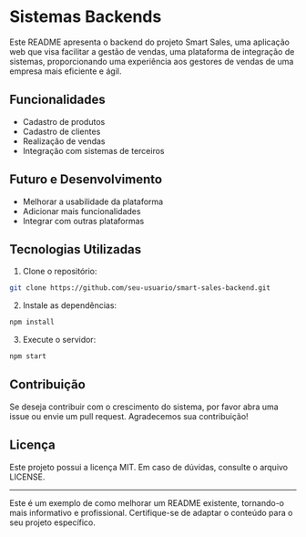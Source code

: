 # Sistemas Backends

Este README apresenta o backend do projeto Smart Sales, uma aplicação web que visa facilitar a gestão de vendas, uma plataforma de integração de sistemas, proporcionando uma experiência aos gestores de vendas de uma empresa mais eficiente e ágil.

## Funcionalidades

- Cadastro de produtos
- Cadastro de clientes
- Realização de vendas
- Integração com sistemas de terceiros

## Futuro e Desenvolvimento

- Melhorar a usabilidade da plataforma
- Adicionar mais funcionalidades
- Integrar com outras plataformas

## Tecnologias Utilizadas

1. Clone o repositório:
```bash
git clone https://github.com/seu-usuario/smart-sales-backend.git
```

2. Instale as dependências:
```bash
npm install
```

3. Execute o servidor:
```bash
npm start
```

## Contribuição

Se deseja contribuir com o crescimento do sistema, por favor abra uma issue ou envie um pull request. Agradecemos sua contribuição!

## Licença

Este projeto possui a licença MIT. Em caso de dúvidas, consulte o arquivo LICENSE.

---

Este é um exemplo de como melhorar um README existente, tornando-o mais informativo e profissional. Certifique-se de adaptar o conteúdo para o seu projeto específico.